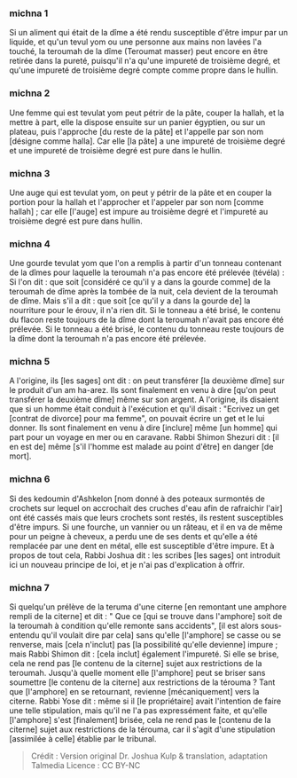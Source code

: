 
### michna 1
Si un aliment qui était de la dîme a été rendu susceptible d'être impur par un liquide, et qu'un tevul yom ou une personne aux mains non lavées l'a touché, la teroumah de la dîme (Teroumat masser) peut encore en être retirée dans la pureté, puisqu'il n'a qu'une impureté de troisième degré, et qu'une impureté de troisième degré compte comme propre dans le hullin.

### michna 2
Une femme qui est tevulat yom peut pétrir de la pâte, couper la hallah, et la mettre à part, elle la dispose ensuite sur un panier égyptien, ou sur un plateau, puis l'approche [du reste de la pâte] et l'appelle par son nom [désigne comme halla]. Car elle [la pâte] a une impureté de troisième degré et une impureté de troisième degré est pure dans le hullin.

### michna 3
Une auge qui est tevulat yom, on peut y pétrir de la pâte et en couper la portion pour la hallah et l'approcher et l'appeler par son nom [comme hallah] ; car elle [l'auge] est impure au troisième degré et l'impureté au troisième degré est pure dans hullin.

### michna 4
Une gourde tevulat yom que l'on a remplis à partir d'un tonneau contenant de la dîmes pour laquelle la teroumah n'a pas encore été prélevée (tévéla) : Si l'on dit : que  soit [considéré ce qu'il y a dans la gourde comme] de la teroumah de dîme après la tombée de la nuit, cela devient de la teroumah de dîme. Mais s'il a dit : que soit [ce qu'il y a dans la gourde de] la nourriture pour le érouv, il n'a rien dit. Si le tonneau a été brisé, le contenu du flacon reste toujours de la dîme dont la teroumah n'avait pas encore été prélevée. Si le tonneau a été brisé, le contenu du tonneau reste toujours de la dîme dont la teroumah n'a pas encore été prélevée.

### michna 5
A l'origine, ils [les sages] ont dit : on peut transférer [la deuxième dîme] sur le produit d'un am ha-arez. Ils sont finalement en venu à dire [qu'on peut transférer la deuxième dîme] même sur son argent. A l'origine, ils disaient que si un homme était conduit à l'exécution et qu'il disait : "Ecrivez un get [contrat de divorce] pour ma femme", on pouvait écrire un get et le lui donner. Ils sont finalement en venu à dire [inclure] même [un homme] qui part pour un voyage en mer ou en caravane. Rabbi Shimon Shezuri dit : [il en est de] même [s'il l'homme est malade au point d'être] en danger [de mort].

### michna 6
Si des kedoumin d'Ashkelon [nom donné à des poteaux surmontés de crochets sur lequel on accrochait des cruches d'eau afin de rafraichir l'air] ont été cassés mais que leurs crochets sont restés, ils restent susceptibles d'être impurs. Si une fourche, un vannier ou un râteau, et il en va de même pour un peigne à cheveux, a perdu une de ses dents et qu'elle a été remplacée par une dent en métal, elle est susceptible d'être impure. Et à propos de tout cela, Rabbi Joshua dit : les scribes [les sages] ont introduit ici un nouveau principe de loi, et je n'ai pas d'explication à offrir.

### michna 7
Si quelqu'un prélève de la teruma d'une citerne [en remontant une amphore rempli de la citerne] et dit : " Que ce [qui se trouve dans l'amphore] soit de la teroumah à condition qu'elle remonte sans accidents", [il est alors sous-entendu qu'il voulait dire par cela] sans qu'elle [l'amphore] se casse ou se renverse, mais [cela n'inclut] pas [la possibilité qu'elle devienne] impure ; mais Rabbi Shimon dit : [cela inclut] également l'impureté. Si elle se brise, cela ne rend pas [le contenu de la citerne] sujet aux restrictions de la teroumah. Jusqu'à quelle moment elle [l'amphore] peut se briser sans soumettre [le contenu de la citerne] aux restrictions de la térouma ?  Tant que [l'amphore] en se retournant, revienne [mécaniquement] vers la citerne. Rabbi Yose dit : même si il [le propriétaire] avait l'intention de faire une telle stipulation, mais qu'il ne l'a pas expressément faite, et qu'elle [l'amphore] s'est [finalement] brisée, cela ne rend pas le [contenu de la citerne] sujet aux restrictions de la térouma, car il s'agit d'une stipulation [assimilée à celle] établie par le tribunal.

>Crédit : Version original Dr. Joshua Kulp & translation, adaptation Talmedia
>Licence : CC BY-NC